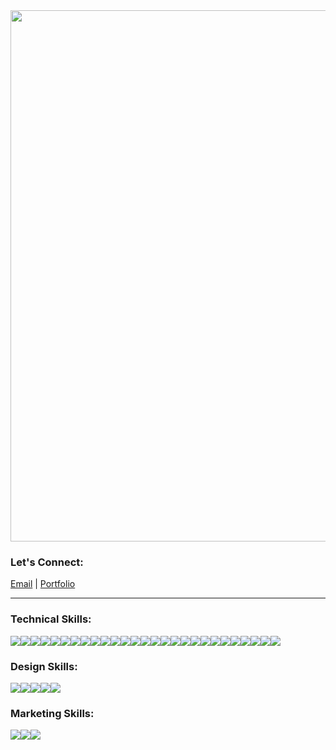 <img src="https://user-images.githubusercontent.com/86808947/183975388-c9af9491-052f-4a8f-8ec2-aaba80d50b8e.gif" align="center" width="850">

<h3 align="left">Let's Connect: </h3>

[Email](mailto:rparikh041@gmail.com) | [Portfolio](https://rohanparikh.vercel.app/)


-----------

<h3 align="left">Technical Skills:</h3>

<div style="display: flex" >
<img src="https://img.shields.io/badge/React-20232A?style=for-the-badge&logo=react&logoColor=61DAFB" /> 
<img src="https://img.shields.io/badge/JavaScript-323330?style=for-the-badge&logo=javascript&logoColor=F7DF1E" /> 
<img src="https://img.shields.io/badge/TypeScript-007ACC?style=for-the-badge&logo=typescript&logoColor=white"/>
<img src= "https://img.shields.io/badge/HTML5-E34F26?style=for-the-badge&logo=html5&logoColor=white" />
<img src= "https://img.shields.io/badge/CSS3-1572B6?style=for-the-badge&logo=css3&logoColor=white" />
<img src= "https://img.shields.io/badge/Tailwind_CSS-38B2AC?style=for-the-badge&logo=tailwind-css&logoColor=white" />
<img src= "https://img.shields.io/badge/Python-FFD43B?style=for-the-badge&logo=python&logoColor=blue" />
<img src= "https://img.shields.io/badge/Node%20js-339933?style=for-the-badge&logo=nodedotjs&logoColor=white" />
<img src= "https://img.shields.io/badge/next%20js-000000?style=for-the-badge&logo=nextdotjs&logoColor=white" />
<img src= "https://img.shields.io/badge/React_Native-20232A?style=for-the-badge&logo=react&logoColor=61DAFB" />
<img src= "https://img.shields.io/badge/Bootstrap-563D7C?style=for-the-badge&logo=bootstrap&logoColor=white" />
<img src= "https://img.shields.io/badge/axios-671ddf?&style=for-the-badge&logo=axios&logoColor=white" />
<img src= "https://img.shields.io/badge/Express%20js-000000?style=for-the-badge&logo=express&logoColor=white" />
<img src= "https://img.shields.io/badge/Visual_Studio_Code-0078D4?style=for-the-badge&logo=visual%20studio%20code&logoColor=white" />
<img src= "https://img.shields.io/badge/GitHub-100000?style=for-the-badge&logo=github&logoColor=white" />
<img src= "https://img.shields.io/badge/MongoDB-4EA94B?style=for-the-badge&logo=mongodb&logoColor=white" />
<img src= "https://img.shields.io/badge/Microsoft%20SQL%20Server-CC2927?style=for-the-badge&logo=microsoft%20sql%20server&logoColor=white" />
<img src= "https://img.shields.io/badge/MySQL-005C84?style=for-the-badge&logo=mysql&logoColor=white" />
<img src= "https://img.shields.io/badge/React_Router-CA4245?style=for-the-badge&logo=react-router&logoColor=white" />
<img src= "https://img.shields.io/badge/Vercel-000000?style=for-the-badge&logo=vercel&logoColor=white" />
<img src= "https://img.shields.io/badge/TensorFlow-FF6F00?style=for-the-badge&logo=tensorflow&logoColor=white" />
<img src= "https://img.shields.io/badge/PostgreSQL-316192?style=for-the-badge&logo=postgresql&logoColor=white" />
<img src= "https://img.shields.io/badge/Docker-2CA5E0?style=for-the-badge&logo=docker&logoColor=white" />
<img src= "https://img.shields.io/badge/fastapi-109989?style=for-the-badge&logo=FASTAPI&logoColor=white" />
<img src= "https://img.shields.io/badge/Supabase-181818?style=for-the-badge&logo=supabase&logoColor=white" />
<img src= "https://img.shields.io/badge/langchain-1C3C3C?style=for-the-badge&logo=langchain&logoColor=white" />
<img src= "https://img.shields.io/badge/n8n-EA4B71?style=for-the-badge&logo=n8n&logoColor=white" />

  
</div>

<h3 align="left">Design Skills:</h3>

<div style="display: flex" >
<img src="https://img.shields.io/badge/Adobe%20Photoshop-31A8FF?style=for-the-badge&logo=Adobe%20Photoshop&logoColor=black" /> 
<img src="https://img.shields.io/badge/Adobe%20Illustrator-FF9A00?style=for-the-badge&logo=adobe%20illustrator&logoColor=white" /> 
<img src="https://img.shields.io/badge/Adobe%20InDesign-FF3366?style=for-the-badge&logo=Adobe%20InDesign&logoColor=white" /> 
<img src="https://img.shields.io/badge/Adobe%20XD-470137?style=for-the-badge&logo=Adobe%20XD&logoColor=#FF61F6" /> 
<img src="https://img.shields.io/badge/Figma-F24E1E?style=for-the-badge&logo=figma&logoColor=white" /> 
 
</div>

<h3 align="left">Marketing Skills: </h3>
<div style="display: flex" >
<img src="https://img.shields.io/badge/Google%20Analytics-E37400?style=for-the-badge&logo=google%20analytics&logoColor=white" /> 
<img src="https://img.shields.io/badge/Google%20Ads-4285F4?style=for-the-badge&logo=googleads&logoColor=white" /> 
<img src="https://img.shields.io/badge/Google%20AdSense-4285F4?style=for-the-badge&logo=googleadsense&logoColor=white" /> 










